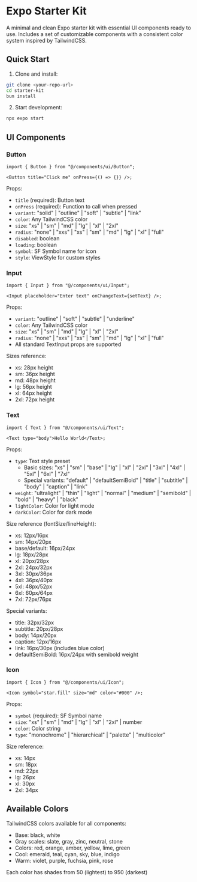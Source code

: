 # Expo Starter Kit

A minimal and clean Expo starter kit with essential UI components ready to use. Includes a set of customizable components with a consistent color system inspired by TailwindCSS.

## Quick Start

1. Clone and install:

```bash
git clone <your-repo-url>
cd starter-kit
bun install
```

2. Start development:

```bash
npx expo start
```

## UI Components

### Button

```tsx
import { Button } from "@/components/ui/Button";

<Button title="Click me" onPress={() => {}} />;
```

Props:

- `title` (required): Button text
- `onPress` (required): Function to call when pressed
- `variant`: "solid" | "outline" | "soft" | "subtle" | "link"
- `color`: Any TailwindCSS color
- `size`: "xs" | "sm" | "md" | "lg" | "xl" | "2xl"
- `radius`: "none" | "xxs" | "xs" | "sm" | "md" | "lg" | "xl" | "full"
- `disabled`: boolean
- `loading`: boolean
- `symbol`: SF Symbol name for icon
- `style`: ViewStyle for custom styles

### Input

```tsx
import { Input } from "@/components/ui/Input";

<Input placeholder="Enter text" onChangeText={setText} />;
```

Props:

- `variant`: "outline" | "soft" | "subtle" | "underline"
- `color`: Any TailwindCSS color
- `size`: "xs" | "sm" | "md" | "lg" | "xl" | "2xl"
- `radius`: "none" | "xxs" | "xs" | "sm" | "md" | "lg" | "xl" | "full"
- All standard TextInput props are supported

Sizes reference:

- xs: 28px height
- sm: 36px height
- md: 48px height
- lg: 56px height
- xl: 64px height
- 2xl: 72px height

### Text

```tsx
import { Text } from "@/components/ui/Text";

<Text type="body">Hello World</Text>;
```

Props:

- `type`: Text style preset
  - Basic sizes: "xs" | "sm" | "base" | "lg" | "xl" | "2xl" | "3xl" | "4xl" | "5xl" | "6xl" | "7xl"
  - Special variants: "default" | "defaultSemiBold" | "title" | "subtitle" | "body" | "caption" | "link"
- `weight`: "ultralight" | "thin" | "light" | "normal" | "medium" | "semibold" | "bold" | "heavy" | "black"
- `lightColor`: Color for light mode
- `darkColor`: Color for dark mode

Size reference (fontSize/lineHeight):

- xs: 12px/16px
- sm: 14px/20px
- base/default: 16px/24px
- lg: 18px/28px
- xl: 20px/28px
- 2xl: 24px/32px
- 3xl: 30px/36px
- 4xl: 36px/40px
- 5xl: 48px/52px
- 6xl: 60px/64px
- 7xl: 72px/76px

Special variants:

- title: 32px/32px
- subtitle: 20px/28px
- body: 14px/20px
- caption: 12px/16px
- link: 16px/30px (includes blue color)
- defaultSemiBold: 16px/24px with semibold weight

### Icon

```tsx
import { Icon } from "@/components/ui/Icon";

<Icon symbol="star.fill" size="md" color="#000" />;
```

Props:

- `symbol` (required): SF Symbol name
- `size`: "xs" | "sm" | "md" | "lg" | "xl" | "2xl" | number
- `color`: Color string
- `type`: "monochrome" | "hierarchical" | "palette" | "multicolor"

Size reference:

- xs: 14px
- sm: 18px
- md: 22px
- lg: 26px
- xl: 30px
- 2xl: 34px

## Available Colors

TailwindCSS colors available for all components:

- Base: black, white
- Gray scales: slate, gray, zinc, neutral, stone
- Colors: red, orange, amber, yellow, lime, green
- Cool: emerald, teal, cyan, sky, blue, indigo
- Warm: violet, purple, fuchsia, pink, rose

Each color has shades from 50 (lightest) to 950 (darkest)
